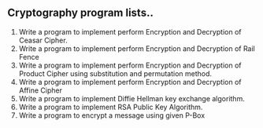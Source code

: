 ## Cryptography program lists..
1. Write a program to implement perform Encryption and Decryption of Ceasar Cipher.
2. Write a program to implement perform Encryption and Decryption of Rail Fence
3. Write a program to implement perform Encryption and Decryption of Product Cipher using substitution and permutation method.
4. Write a program to implement perform Encryption and Decryption of Affine Cipher
5. Write a program to implement Diffie Hellman key exchange algorithm.
6. Write a program to implement RSA Public Key Algorithm.
7. Write a program to encrypt a message using given P-Box 